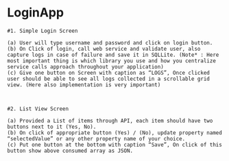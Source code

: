 # LoginApp
 
    #1. Simple Login Screen         

    (a) User will type username and password and click on login button.
    (b) On Click of login, call web service and validate user, also capture logs in case of failure and save it in SQLLite. (Note* : Here most important thing is which library you use and how you centralize service calls approach throughout your application)
    (c) Give one button on Screen with caption as “LOGS”, Once clicked user should be able to see all logs collected in a scrollable grid view. (Here also implementation is very important)

 

    #2. List View Screen

    (a) Provided a List of items through API, each item should have two buttons next to it (Yes, No).
    (b) On click of appropriate button (Yes) / (No), update property named “selectedValue” or any other property name of your choice.
    (c) Put one button at the bottom with caption “Save”, On click of this button show above consumed array as JSON.

